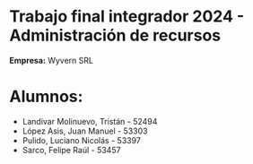 # Trabajo final integrador 2024 - Administración de recursos
**Empresa:** Wyvern SRL

# Alumnos: 
* Landivar Molinuevo, Tristán - 52494
* López Asis, Juan Manuel - 53303
* Pulido, Luciano Nicolás - 53397
* Sarco, Felipe Raúl - 53457

